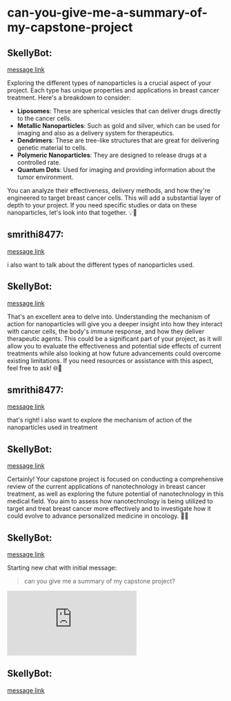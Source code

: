 # can-you-give-me-a-summary-of-my-capstone-project

## **SkellyBot**:

 [message link](https://discord.com/channels/1194766712680222800/1213392933349367808/1213393301626032198) 

 Exploring the different types of nanoparticles is a crucial aspect of your project. Each type has unique properties and applications in breast cancer treatment. Here's a breakdown to consider:

- **Liposomes**: These are spherical vesicles that can deliver drugs directly to the cancer cells.
- **Metallic Nanoparticles**: Such as gold and silver, which can be used for imaging and also as a delivery system for therapeutics.
- **Dendrimers**: These are tree-like structures that are great for delivering genetic material to cells.
- **Polymeric Nanoparticles**: They are designed to release drugs at a controlled rate.
- **Quantum Dots**: Used for imaging and providing information about the tumor environment.

You can analyze their effectiveness, delivery methods, and how they're engineered to target breast cancer cells. This will add a substantial layer of depth to your project. If you need specific studies or data on these nanoparticles, let's look into that together. 💡🔎

## **smrithi8477**:

 [message link](https://discord.com/channels/1194766712680222800/1213392933349367808/1213393299675676732) 

 i also want to talk about the different types of nanoparticles used.

## **SkellyBot**:

 [message link](https://discord.com/channels/1194766712680222800/1213392933349367808/1213393144691949588) 

 That's an excellent area to delve into. Understanding the mechanism of action for nanoparticles will give you a deeper insight into how they interact with cancer cells, the body's immune response, and how they deliver therapeutic agents. This could be a significant part of your project, as it will allow you to evaluate the effectiveness and potential side effects of current treatments while also looking at how future advancements could overcome existing limitations. If you need resources or assistance with this aspect, feel free to ask! 🌐🔬

## **smrithi8477**:

 [message link](https://discord.com/channels/1194766712680222800/1213392933349367808/1213393142456385546) 

 that's right! i also want to explore the mechanism of action of the nanoparticles used in treatment

## **SkellyBot**:

 [message link](https://discord.com/channels/1194766712680222800/1213392933349367808/1213392943201779732) 

 Certainly! Your capstone project is focused on conducting a comprehensive review of the current applications of nanotechnology in breast cancer treatment, as well as exploring the future potential of nanotechnology in this medical field. You aim to assess how nanotechnology is being utilized to target and treat breast cancer more effectively and to investigate how it could evolve to advance personalized medicine in oncology. 🌟✨

## **SkellyBot**:

 [message link](https://discord.com/channels/1194766712680222800/1213392933349367808/1213392937606717481) 

 Starting new chat with initial message:

> can you give me a summary of my capstone project?

![chat-1213392933349367808.json](https://cdn.discordapp.com/attachments/1213392933349367808/1213393352238829608/chat-1213392933349367808.json?ex=6610ff1e&is=65fe8a1e&hm=cf121df0c043dd0e1ba97154797c0f338eafd61c56427c32d2919cee529a4101&)

## **SkellyBot**:

 [message link](https://discord.com/channels/1194766712680222800/1213392933349367808/1213392934871760936) 

 

